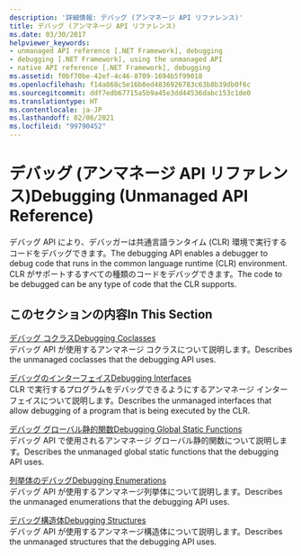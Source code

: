 ```yaml
---
description: '詳細情報: デバッグ (アンマネージ API リファレンス)'
title: デバッグ (アンマネージ API リファレンス)
ms.date: 03/30/2017
helpviewer_keywords:
- unmanaged API reference [.NET Framework], debugging
- debugging [.NET Framework], using the unmanaged API
- native API reference [.NET Framework], debugging
ms.assetid: f0bf70be-42ef-4c46-8709-1694b5f99018
ms.openlocfilehash: f14a868c5e16b0ed4836926783c63b8b39db0f6c
ms.sourcegitcommit: ddf7edb67715a5b9a45e3dd44536dabc153c1de0
ms.translationtype: HT
ms.contentlocale: ja-JP
ms.lasthandoff: 02/06/2021
ms.locfileid: "99790452"
---
```

# <a name="debugging-unmanaged-api-reference"></a><span data-ttu-id="570de-103">デバッグ (アンマネージ API リファレンス)</span><span class="sxs-lookup"><span data-stu-id="570de-103">Debugging (Unmanaged API Reference)</span></span>

<span data-ttu-id="570de-104">デバッグ API により、デバッガーは共通言語ランタイム (CLR) 環境で実行するコードをデバッグできます。</span><span class="sxs-lookup"><span data-stu-id="570de-104">The debugging API enables a debugger to debug code that runs in the common language runtime (CLR) environment.</span></span> <span data-ttu-id="570de-105">CLR がサポートするすべての種類のコードをデバッグできます。</span><span class="sxs-lookup"><span data-stu-id="570de-105">The code to be debugged can be any type of code that the CLR supports.</span></span>  
  
## <a name="in-this-section"></a><span data-ttu-id="570de-106">このセクションの内容</span><span class="sxs-lookup"><span data-stu-id="570de-106">In This Section</span></span>  

 [<span data-ttu-id="570de-107">デバッグ コクラス</span><span class="sxs-lookup"><span data-stu-id="570de-107">Debugging Coclasses</span></span>](debugging-coclasses.md)  
 <span data-ttu-id="570de-108">デバッグ API が使用するアンマネージ コクラスについて説明します。</span><span class="sxs-lookup"><span data-stu-id="570de-108">Describes the unmanaged coclasses that the debugging API uses.</span></span>  
  
 [<span data-ttu-id="570de-109">デバッグのインターフェイス</span><span class="sxs-lookup"><span data-stu-id="570de-109">Debugging Interfaces</span></span>](debugging-interfaces.md)  
 <span data-ttu-id="570de-110">CLR で実行するプログラムをデバッグできるようにするアンマネージ インターフェイスについて説明します。</span><span class="sxs-lookup"><span data-stu-id="570de-110">Describes the unmanaged interfaces that allow debugging of a program that is being executed by the CLR.</span></span>  
  
 [<span data-ttu-id="570de-111">デバッグ グローバル静的関数</span><span class="sxs-lookup"><span data-stu-id="570de-111">Debugging Global Static Functions</span></span>](debugging-global-static-functions.md)  
 <span data-ttu-id="570de-112">デバッグ API で使用されるアンマネージ グローバル静的関数について説明します。</span><span class="sxs-lookup"><span data-stu-id="570de-112">Describes the unmanaged global static functions that the debugging API uses.</span></span>  
  
 [<span data-ttu-id="570de-113">列挙体のデバッグ</span><span class="sxs-lookup"><span data-stu-id="570de-113">Debugging Enumerations</span></span>](debugging-enumerations.md)  
 <span data-ttu-id="570de-114">デバッグ API が使用するアンマネージ列挙体について説明します。</span><span class="sxs-lookup"><span data-stu-id="570de-114">Describes the unmanaged enumerations that the debugging API uses.</span></span>  
  
 [<span data-ttu-id="570de-115">デバッグ構造体</span><span class="sxs-lookup"><span data-stu-id="570de-115">Debugging Structures</span></span>](debugging-structures.md)  
 <span data-ttu-id="570de-116">デバッグ API が使用するアンマネージ構造体について説明します。</span><span class="sxs-lookup"><span data-stu-id="570de-116">Describes the unmanaged structures that the debugging API uses.</span></span>
